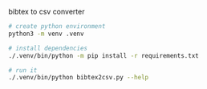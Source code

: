 bibtex to csv converter

```sh
# create python environment
python3 -m venv .venv

# install dependencies
./.venv/bin/python -m pip install -r requirements.txt

# run it
./.venv/bin/python bibtex2csv.py --help
```
